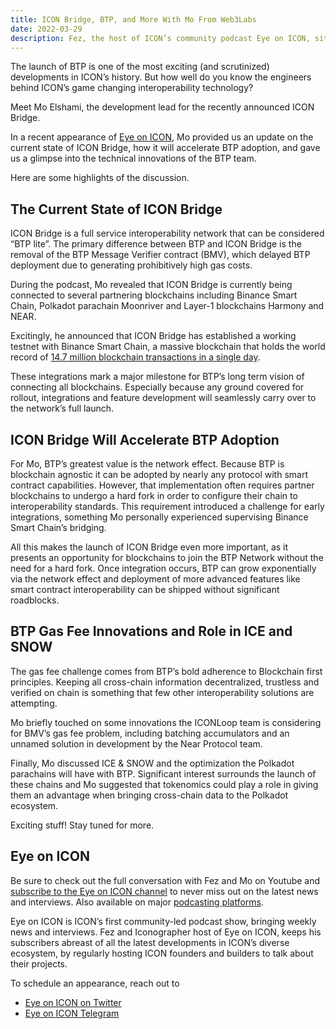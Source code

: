```yaml
---
title: ICON Bridge, BTP, and More With Mo From Web3Labs
date: 2022-03-29
description: Fez, the host of ICON’s community podcast Eye on ICON, sits down with Mo from Web3Labs and talks about BTP and ICON Bridge
---
```


The launch of BTP is one of the most exciting (and scrutinized) developments in ICON’s history. But how well do you know the engineers behind ICON’s game changing interoperability technology? 

Meet Mo Elshami, the development lead for the recently announced ICON Bridge.

In a recent appearance of [Eye on ICON](https://www.youtube.com/watch?v=_bT274ywu00), Mo provided us an update on the current state of ICON Bridge, how it will accelerate BTP adoption, and gave us a glimpse into the technical innovations of the BTP team. 

Here are some highlights of the discussion.

## The Current State of ICON Bridge

ICON Bridge is a full service interoperability network that can be considered “BTP lite”. The primary difference between BTP and ICON Bridge is the removal of the BTP Message Verifier contract (BMV), which delayed BTP deployment due to generating prohibitively high gas costs. 

During the podcast, Mo revealed that ICON Bridge is currently being connected to several partnering blockchains including Binance Smart Chain, Polkadot parachain Moonriver and Layer-1 blockchains Harmony and NEAR. 

Excitingly, he announced that ICON Bridge has established a working testnet with Binance Smart Chain, a massive blockchain that holds the world record of [14.7 million blockchain transactions in a single day](https://twitter.com/BNBCHAIN/status/1460922056388710400?ref_src=twsrc%5Etfw%7Ctwcamp%5Etweetembed%7Ctwterm%5E1460922056388710400%7Ctwgr%5E%7Ctwcon%5Es1_&ref_url=https%3A%2F%2Fcointelegraph.com%2Fnews%2Fbinance-smart-chain-hits-record-high-daily-transactions).

These integrations mark a major milestone for BTP’s long term vision of connecting all blockchains. Especially because any ground covered for rollout, integrations and feature development will seamlessly carry over to the network’s full launch.

## ICON Bridge Will Accelerate BTP Adoption

For Mo, BTP’s greatest value is the network effect. Because BTP is blockchain agnostic it can be adopted by nearly any protocol with smart contract capabilities. However, that implementation often requires partner blockchains to undergo a hard fork in order to configure their chain to interoperability standards. This requirement introduced a challenge for early integrations, something Mo personally experienced supervising Binance Smart Chain’s bridging.

All this makes the launch of ICON Bridge even more important, as it presents an opportunity for blockchains to join the BTP Network without the need for a hard fork. Once integration occurs, BTP can grow exponentially via the network effect and deployment of more advanced features like smart contract interoperability can be shipped without significant roadblocks.

## BTP Gas Fee Innovations and Role in ICE and SNOW

The gas fee challenge comes from BTP’s bold adherence to Blockchain first principles. Keeping all cross-chain information decentralized, trustless and verified on chain is something that few other interoperability solutions are attempting. 

Mo briefly touched on some innovations the ICONLoop team is considering for BMV’s gas fee problem, including batching accumulators and an unnamed solution in development by the Near Protocol team. 

Finally, Mo discussed ICE & SNOW and the optimization the Polkadot parachains will have with BTP. Significant interest surrounds the launch of these chains and Mo suggested that tokenomics could play a role in giving them an advantage when bringing cross-chain data to the Polkadot ecosystem.

Exciting stuff! Stay tuned for more.

## Eye on ICON

Be sure to check out the full conversation with Fez and Mo on Youtube and [subscribe to the Eye on ICON channel](https://www.youtube.com/channel/UCJJ7_44t3DAU_Rgc0LIF4Eg) to never miss out on the latest news and interviews. Also available on major [podcasting platforms](https://anchor.fm/eye-on-icon).

Eye on ICON is ICON’s first community-led podcast show, bringing weekly news and interviews. Fez and Iconographer host of Eye on ICON, keeps his subscribers abreast of all the latest developments in ICON’s diverse ecosystem, by regularly hosting ICON founders and builders to talk about their projects.

To schedule an appearance, reach out to 

* [Eye on ICON on Twitter](https://twitter.com/EyeonIcon1)
* [Eye on ICON Telegram](https://t.me/Eyeonicon)
